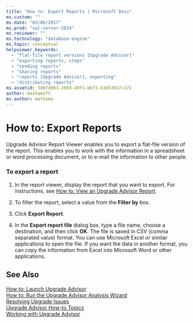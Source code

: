 ```yaml
---
title: "How to: Export Reports | Microsoft Docs"
ms.custom: ""
ms.date: "03/06/2017"
ms.prod: "sql-server-2014"
ms.reviewer: ""
ms.technology: "database-engine"
ms.topic: conceptual
helpviewer_keywords: 
  - "flat-file report versions [Upgrade Advisor]"
  - "exporting reports, steps"
  - "sending reports"
  - "sharing reports"
  - "reports [Upgrade Advisor], exporting"
  - "distributing reports"
ms.assetid: 3d8fd063-266d-49f1-bbf3-b3d53917c471
author: mashamsft
ms.author: mathoma
---
```

# How to: Export Reports
  Upgrade Advisor Report Viewer enables you to export a flat-file version of the report. This enables you to work with the information in a spreadsheet or word processing document, or to e-mail the information to other people.  
  
### To export a report  
  
1.  In the report viewer, display the report that you want to export. For instructions, see [How to: View an Upgrade Advisor Report](../../../2014/sql-server/install/how-to-view-an-upgrade-advisor-report.md).  
  
2.  To filter the report, select a value from the **Filter by** box.  
  
3.  Click **Export Report**.  
  
4.  In the **Export report file** dialog box, type a file name, choose a destination, and then click **OK**. The file is saved in CSV (comma separated value) format. You can use Microsoft Excel or similar applications to open the file. If you want the data in another format, you can copy the information from Excel into Microsoft Word or other applications.  
  
## See Also  
 [How to: Launch Upgrade Advisor](../../../2014/sql-server/install/how-to-launch-upgrade-advisor.md)   
 [How to: Run the Upgrade Advisor Analysis Wizard](../../../2014/sql-server/install/how-to-run-the-upgrade-advisor-analysis-wizard.md)   
 [Resolving Upgrade Issues](../../../2014/sql-server/install/resolving-upgrade-issues.md)   
 [Upgrade Advisor How-to Topics](../../../2014/sql-server/install/upgrade-advisor-how-to-topics.md)   
 [Working with Upgrade Advisor](../../../2014/sql-server/install/working-with-upgrade-advisor.md)  
  
  
